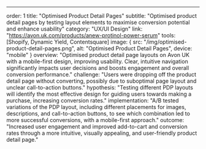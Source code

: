 ---
order: 1
title: "Optimised Product Detail Pages"
subtitle: "Optimised product detail pages by testing layout elements to maximise conversion potential and enhance usability"
category: "UX/UI Design"
link: "https://avon.uk.com/products/anew-protinol-power-serum"
tools: [Shopify, Dynamic Yield, Contentsquare]
image: {
    src: "/img/optimised-product-detail-pages.png",
    alt: "Optimised Product Detail Pages",
    device: "mobile"
}
overview: "Optimised product detail page layouts on Avon UK with a mobile-first design, improving usability. Clear, intuitive navigation significantly impacts user decisions and boosts engagement and overall conversion performance."
challenge: "Users were dropping off the product detail page without converting, possibly due to suboptimal page layout and unclear call-to-action buttons."
hypothesis: "Testing different PDP layouts will identify the most effective design for guiding users towards making a purchase, increasing conversion rates."
implementation: "A/B tested variations of the PDP layout, including different placements for images, descriptions, and call-to-action buttons, to see which combination led to more successful conversions, with a mobile-first approach."
outcome: "Increased user engagement and improved add-to-cart and conversion rates through a more intuitive, visually appealing, and user-friendly product detail page."